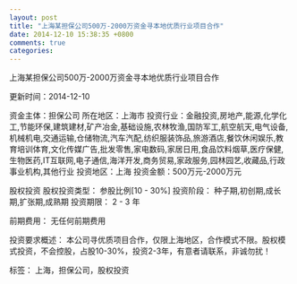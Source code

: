 ```yaml
---
layout: post
title: "上海某担保公司500万-2000万资金寻本地优质行业项目合作"
date: 2014-12-10 15:38:35 +0800
comments: true
categories: 
---
```

上海某担保公司500万-2000万资金寻本地优质行业项目合作



更新时间：2014-12-10

资金主体：担保公司
所在地区：上海市
投资行业：金融投资,房地产,能源,化学化工,节能环保,建筑建材,矿产冶金,基础设施,农林牧渔,国防军工,航空航天,电气设备,机械机电,交通运输,仓储物流,汽车汽配,纺织服装饰品,旅游酒店,餐饮休闲娱乐,教育培训体育,文化传媒广告,批发零售,家电数码,家居日用,食品饮料烟草,医疗保健,生物医药,IT互联网,电子通信,海洋开发,商务贸易,家政服务,园林园艺,收藏品,行政事业机构,其他行业
投资地区：上海
投资金额：500万元-2000万元

股权投资
股权投资类型：
                            参股比例[10 - 30%] 
                                                                                投资阶段：
                            种子期,初创期,成长期,扩张期,成熟期 
                                                                                                                                        投资期限：
                            2 - 3 年

前期费用：
无任何前期费用

投资要求概述：
本公司寻优质项目合作，仅限上海地区，合作模式不限。股权模式投资，不会控股，占股10-30%，投资2-3年，有意者请联系，非诚勿扰！

标签：
上海，担保公司，股权投资


